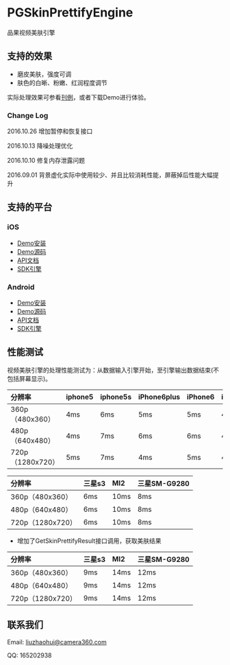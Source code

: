 # PGSkinPrettifyEngine
品果视频美肤引擎

## 支持的效果

* 磨皮美肤，强度可调
* 肤色的白晰、粉嫩、红润程度调节

实际处理效果可参看[刊例](http://www.camera360.com/filter/index.html)，或者下载Demo进行体验。

### Change Log
2016.10.26
	增加暂停和恢复接口

2016.10.13
	降噪处理优化
	
2016.10.10
	修复内存泄露问题
	
2016.09.01
	背景虚化实际中使用较少、并且比较消耗性能，屏蔽掉后性能大幅提升

## 支持的平台
### iOS
* [Demo安装](http://www.camera360.com/filter/download.html?k=5xdNAApspj8DcVH2T9owooKC%2Bwe9h2u4jtDbHGbhWWsqaIU6nks3pw%3D%3D)
* [Demo源码](https://github.com/pinguo/PGSkinPrettifyEngineDemo-iOS)
* [API文档](README_iOS.md)
* [SDK引擎](https://github.com/pinguo/PGSkinPrettifyEngineDemo-iOS/tree/master/PGSkinPrettifyDemo-iOS/PGSkinPrettifyEngine)

### Android
* [Demo安装](http://www.camera360.com/filter/adrdownload.html?k=hylVnDMi62bhog%2BED1c819SPZ0zgYKpjT4sDY6IOLWs%3D)
* [Demo源码](https://github.com/pinguo/PGSkinPrettifyEngineDemo-Android)
* [API文档](README_Android.md)
* [SDK引擎](https://github.com/pinguo/PGSkinPrettifyEngineDemo-Android/tree/master/PGSkinPrettifyDemo-Android/PGSkinPrettifyEngine)

## 性能测试
视频美肤引擎的处理性能测试为：从数据输入引擎开始，至引擎输出数据结束(不包括屏幕显示)。

分辨率	|iphone5 | iphone5s | iPhone6plus | iPhone6 | iPhone6s
:------- |:--------|:----- |:----- |:----- |:----- 
360p（480x360）| 4ms| 6ms| 5ms| 5ms| 4ms
480p（640x480）| 4ms| 7ms| 6ms| 6ms| 4ms
720p（1280x720）| 5ms| 7ms| 4ms| 5ms| 4ms


分辨率	|	三星s3 | MI2 | 三星SM-G9280  
:------- |:------|:----- |:----- 
360p（480x360）| 6ms| 10ms| 8ms
480p（640x480）| 6ms| 10ms| 8ms
720p（1280x720）| 6ms| 10ms| 8ms

* 增加了GetSkinPrettifyResult接口调用，获取美肤结果

分辨率	|	三星s3 | MI2 | 三星SM-G9280  
:------- |:------|:----- |:----- 
360p（480x360）| 9ms| 14ms| 12ms
480p（640x480）| 9ms| 14ms| 12ms
720p（1280x720）| 9ms| 14ms| 12ms

## 联系我们

Email: liuzhaohui@camera360.com 

QQ: 165202938



